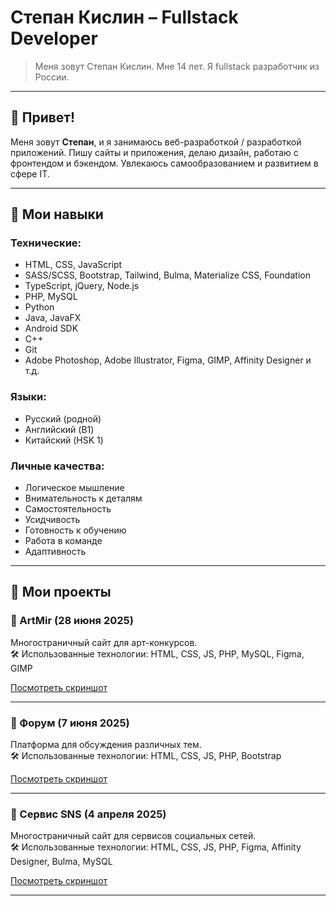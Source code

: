 # Степан Кислин – Fullstack Developer

> Меня зовут Степан Кислин. Мне 14 лет. Я fullstack разработчик из России. 

---

## 👋 Привет!

Меня зовут **Степан**, и я занимаюсь веб-разработкой / разработкой приложений. Пишу сайты и приложения, делаю дизайн, работаю с фронтендом и бэкендом. Увлекаюсь самообразованием и развитием в сфере IT.

---

## 🔧 Мои навыки

### Технические:
- HTML, CSS, JavaScript
- SASS/SCSS, Bootstrap, Tailwind, Bulma, Materialize CSS, Foundation
- TypeScript, jQuery, Node.js
- PHP, MySQL
- Python
- Java, JavaFX
- Android SDK
- C++
- Git
- Adobe Photoshop, Adobe Illustrator, Figma, GIMP, Affinity Designer и т.д.

### Языки:
- Русский (родной)
- Английский (B1)
- Китайский (HSK 1)

### Личные качества:
- Логическое мышление
- Внимательность к деталям
- Самостоятельность
- Усидчивость
- Готовность к обучению
- Работа в команде
- Адаптивность

---

## 💼 Мои проекты

### 🎨 ArtMir (28 июня 2025)
Многостраничный сайт для арт-конкурсов.  
🛠 Использованные технологии: HTML, CSS, JS, PHP, MySQL, Figma, GIMP

[Посмотреть скриншот](../img/artmir.jpg)

---

### 💬 Форум (7 июня 2025)
Платформа для обсуждения различных тем.  
🛠 Использованные технологии: HTML, CSS, JS, PHP, Bootstrap

[Посмотреть скриншот](../img/forumPHP.jpg)

---

### 📱 Сервис SNS (4 апреля 2025)
Многостраничный сайт для сервисов социальных сетей.  
🛠 Использованные технологии: HTML, CSS, JS, PHP, Figma, Affinity Designer, Bulma, MySQL

[Посмотреть скриншот](../img/sns.jpg)

---
